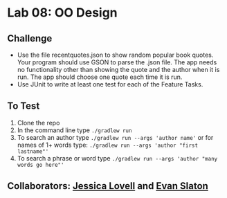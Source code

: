 # Lab 08: OO Design

## Challenge
* Use the file recentquotes.json to show random popular book quotes. Your program should use GSON to parse the .json file. The app needs no functionality other than showing the quote and the author when it is run. The app should choose one quote each time it is run.
* Use JUnit to write at least one test for each of the Feature Tasks.

## To Test
1. Clone the repo
2. In the command line type `./gradlew run`
3. To search an author type `./gradlew run --args 'author name'` or for names of 1+ words type: `./gradlew run --args 'author "first lastname"'`
4. To search a phrase or word type `./gradlew run --args 'author "many words go here"'`


## Collaborators: [Jessica Lovell](https://www.linkedin.com/in/lovelljessica/) and [Evan Slaton](https://www.linkedin.com/in/evanslaton/)







